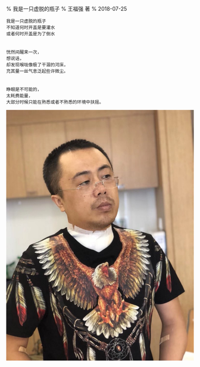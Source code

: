 % 我是一只虚脱的瓶子
% 王福强 著
% 2018-07-25

```
我是一只虚脱的瓶子
不知道何时开盖是要灌水
或者何时开盖是为了倒水


恍然间醒来一次，
想说话，
却发现喉咙像极了干涸的河床，
充其量一丝气息泛起些许微尘。


睁眼是不可能的，
太耗费能量，
大部分时候只能在熟悉或者不熟悉的环境中扶摇。
```

![](images/after_jiazhuangxian_surgery.jpg)